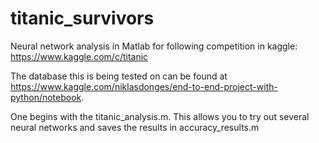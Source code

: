 # titanic_survivors
Neural network analysis in Matlab for following competition in kaggle: https://www.kaggle.com/c/titanic

The database this is being tested on can be found at https://www.kaggle.com/niklasdonges/end-to-end-project-with-python/notebook.

One begins with the titanic_analysis.m. This allows you to try out several neural networks and saves the results in accuracy_results.m 
